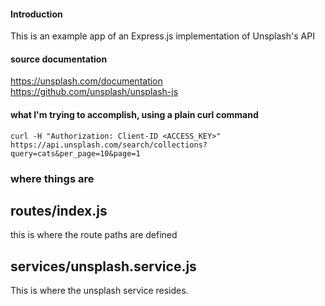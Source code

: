 #### Introduction
This is an example app of an Express.js implementation of Unsplash's API

#### source documentation
https://unsplash.com/documentation
https://github.com/unsplash/unsplash-js

#### what I'm trying to accomplish, using a plain curl command
`curl -H "Authorization: Client-ID <ACCESS_KEY>" https://api.unsplash.com/search/collections?query=cats&per_page=10&page=1`

### where things are
## routes/index.js
this is where the route paths are defined

## services/unsplash.service.js
This is where the unsplash service resides.